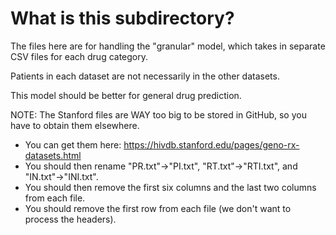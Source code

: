 # What is this subdirectory?

The files here are for handling the "granular" model, which takes in separate CSV files for each drug category.

Patients in each dataset are not necessarily in the other datasets.

This model should be better for general drug prediction.

NOTE:  The Stanford files are WAY too big to be stored in GitHub, so you have to obtain them elsewhere.  
- You can get them here:  https://hivdb.stanford.edu/pages/geno-rx-datasets.html
- You should then rename "PR.txt"->"PI.txt", "RT.txt"->"RTI.txt", and "IN.txt"->"INI.txt".
- You should then remove the first six columns and the last two columns from each file.
- You should remove the first row from each file (we don't want to process the headers).